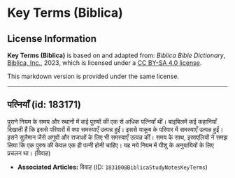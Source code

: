 # Key Terms (Biblica)

## License Information

**Key Terms (Biblica)** is based on and adapted from: _Biblica Bible Dictionary_, [Biblica, Inc.](https://www.biblica.com/), 2023, which is licensed under a [CC BY-SA 4.0 license](https://creativecommons.org/licenses/by-sa/4.0/legalcode.en).

This markdown version is provided under the same license.



--------------------------------

## पत्नियाँ (id: 183171)

पुराने नियम के समय और स्थानों में कई पुरुषों की एक से अधिक पत्नियाँ थीं। बाइबिलमें कई कहानियाँ दिखाती हैं कि इससे परिवारों में क्या समस्याएँ उत्पन्न हुईं। इससे याकूब के परिवार में समस्याएँ उत्पन्न हुईं। इसने सुलैमान जैसे अगुवों और राजाओं के लिए भी समस्याएँ उत्पन्न कीं। समय के साथ, इस्राएलियों ने समझ लिया कि एक पुरुष की केवल एक ही पत्नी होनी चाहिए। यह नये नियम में यीशु के अनुयायियों के लिए प्रचलन था। (विवाह)

* **Associated Articles:** विवाह (ID: `183100@BiblicaStudyNotesKeyTerms`)

